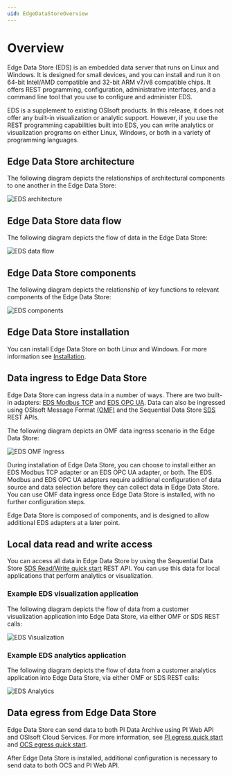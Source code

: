 ```yaml
---
uid: EdgeDataStoreOverview
---
```


# Overview


Edge Data Store (EDS) is an embedded data server that runs on Linux and Windows. It is designed for small devices, and you can install and run it on 64-bit Intel/AMD compatible and 32-bit ARM v7/v8 compatible chips. It offers REST programming, configuration, administrative interfaces, and a command line tool that you use to configure and administer EDS.

EDS is a supplement to existing OSIsoft products. In this release, it does not offer any built-in visualization or analytic support. However, if you use the REST programming capabilities built into EDS, you can write analytics or visualization programs on either Linux, Windows, or both in a variety of programming languages.

## Edge Data Store architecture
The following diagram depicts the relationships of architectural components to one another in the Edge Data Store:

![EDS architecture](https://osisoft.github.io/Edge-Data-Store-Docs/V1/images/EDSArchitecture.jpg "EDS architecture")

## Edge Data Store data flow
The following diagram depicts the flow of data in the Edge Data Store:

![EDS data flow](https://osisoft.github.io/Edge-Data-Store-Docs/V1/images/EDSOverview1.jpg "EDS data flow")

## Edge Data Store components
The following diagram depicts the relationship of key functions to relevant components of the Edge Data Store:

![EDS components](https://osisoft.github.io/Edge-Data-Store-Docs/V1/images/EDSOverview2.jpg "EDS components")

## Edge Data Store installation

You can install Edge Data Store on both Linux and Windows. For more information see [Installation](xref:installationOverview).

## Data ingress to Edge Data Store

Edge Data Store can ingress data in a number of ways. There are two built-in adapters: [EDS Modbus TCP](xref:modbusQuickStart) and [EDS OPC UA](xref:opcUaQuickStart). Data can also be ingressed using OSIsoft Message Format [(OMF)](xref:omfQuickStart) and the Sequential Data Store [SDS](xref:sdsWritingData) REST APIs.

The following diagram depicts an OMF data ingress scenario in the Edge Data Store:

![EDS OMF Ingress](https://osisoft.github.io/Edge-Data-Store-Docs/V1/images/EDSOMFIngress.jpg "EDS OMF Ingress")

During installation of Edge Data Store, you can choose to install either an EDS Modbus TCP adapter or an EDS OPC UA adapter, or both. The EDS Modbus and EDS OPC UA adapters require additional configuration of data source and data selection before they can collect data in Edge Data Store. You can use OMF data ingress once Edge Data Store is installed, with no further configuration steps.

Edge Data Store is composed of components, and is designed to allow additional EDS adapters at a later point.


## Local data read and write access

You can access all data in Edge Data Store by using the Sequential Data Store [SDS Read/Write quick start](xref:sdsQuickStart) REST API. You can use this data for local applications that perform analytics or visualization. 

### Example EDS visualization application
The following diagram depicts the flow of data from a customer visualization application into Edge Data Store, via either OMF or SDS REST calls:

![EDS Visualization](https://osisoft.github.io/Edge-Data-Store-Docs/V1/images/EDSVisualization.jpg "EDS Visualization")

### Example EDS analytics application
The following diagram depicts the flow of data from a customer analytics application into Edge Data Store, via either OMF or SDS REST calls:

![EDS Analytics](https://osisoft.github.io/Edge-Data-Store-Docs/V1/images/EDSAnalytics.jpg "EDS Analytics")

## Data egress from Edge Data Store

Edge Data Store can send data to both PI Data Archive using PI Web API and OSIsoft Cloud Services. For more information, see [PI egress quick start](xref:piEgressQuickStart) and [OCS egress quick start](xref:ocsEgressQuickStart).

After Edge Data Store is installed, additional configuration is necessary to send data to both OCS and PI Web API.
